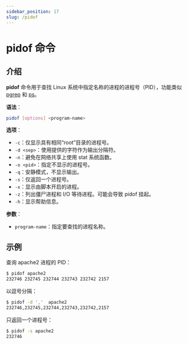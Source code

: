 ```yaml
---
sidebar_position: 17
slug: /pidof
---
```


# pidof 命令



## 介绍

**pidof** 命令用于查找 Linux 系统中指定名称的进程的进程号（PID），功能类似 [pgrep](/linux-command/pgrep) 和 [ps](/linux-command/ps)。

**语法**：

```bash
pidof [options] <program-name>
```

**选项**：

- `-c`：仅显示具有相同“root”目录的进程号。
- `-d <sep>`：使用提供的字符作为输出分隔符。
- `-n`：避免在网络共享上使用 stat 系统函数。
- `-o <pid>`：指定不显示的进程号。
- `-q`：安静模式，不显示输出。
- `-s`：仅返回一个进程号。
- `-x`：显示由脚本开启的进程。
- `-z`：列出僵尸进程和 I/O 等待进程。可能会导致 pidof 挂起。
- `-h`：显示帮助信息。

**参数**：

- `program-name`：指定要查找的进程名称。



## 示例

查询 apache2 进程的 PID：

```bash
$ pidof apache2 
232746 232745 232744 232743 232742 2157
```

以逗号分隔：

```bash
$ pidof -d ','  apache2 
232746,232745,232744,232743,232742,2157
```

只返回一个进程号：

```bash
$ pidof -s apache2 
232746
```

